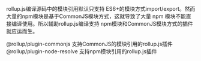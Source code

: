 rollup.js编译源码中的模块引用默认只支持 ES6+的模块方式import/export。然而大量的npm模块是基于CommonJS模块方式，这就导致了大量 npm 模块不能直接编译使用。所以辅助rollup.js编译支持 npm模块和CommonJS模块方式的插件就应运而生。

@rollup/plugin-commonjs 支持CommonJS的模块引用的rollup.js插件
@rollup/plugin-node-resolve 支持npm模块引用的rollup.js插件